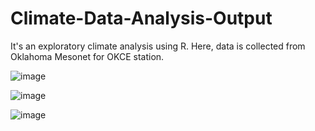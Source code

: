 # Climate-Data-Analysis-Output
It's an exploratory climate analysis using R. Here, data is collected from Oklahoma Mesonet for OKCE station.

![image](https://github.com/user-attachments/assets/5e66846c-1701-4e4f-80d9-c4ba271be9c2)

![image](https://github.com/user-attachments/assets/c0fc9a48-3cbc-4e65-b6c3-289300e52431)

![image](https://github.com/user-attachments/assets/a927c8a5-3e30-4a62-816b-db43b87d1286)
